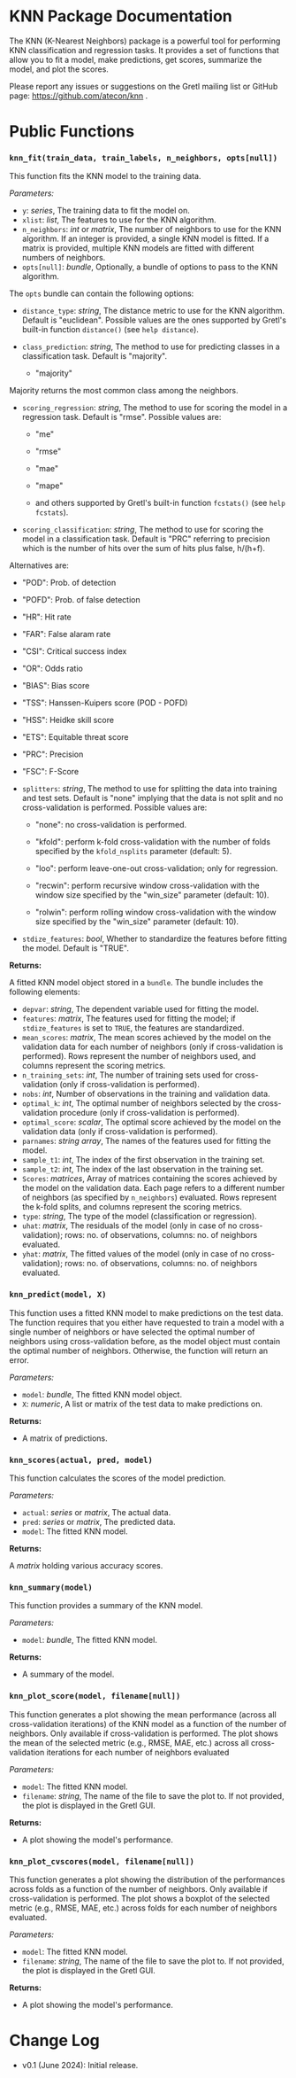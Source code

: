 # KNN Package Documentation

The KNN (K-Nearest Neighbors) package is a powerful tool for performing KNN classification and regression tasks. It provides a set of functions that allow you to fit a model, make predictions, get scores, summarize the model, and plot the scores.

Please report any issues or suggestions on the Gretl mailing list or GitHub page: https://github.com/atecon/knn .


# Public Functions

### `knn_fit(train_data, train_labels, n_neighbors, opts[null])`

This function fits the KNN model to the training data.

*Parameters:*

- `y`: *series*, The training data to fit the model on.
- `xlist`: *list*, The features to use for the KNN algorithm.
- `n_neighbors`: *int* or *matrix*, The number of neighbors to use for the KNN algorithm. If an integer is provided, a single KNN model is fitted. If a matrix is provided, multiple KNN models are fitted with different numbers of neighbors.
- `opts[null]`: *bundle*, Optionally, a bundle of options to pass to the KNN algorithm.

The `opts` bundle can contain the following options:

- `distance_type`: *string*, The distance metric to use for the KNN algorithm. Default is "euclidean". Possible values are the ones supported by Gretl's built-in function `distance()` (see `help distance`).
- `class_prediction`: *string*, The method to use for predicting classes in a classification task. Default is "majority". <!-- Possible values are-->

  + "majority"
<!--  + "probability" (only for binary classification, currently). -->

  Majority returns the most common class among the neighbors.<!--, while probability returns the proportion of neighbors that belong to the class most common among the neighbors.-->

- `scoring_regression`: *string*, The method to use for scoring the model in a regression task. Default is "rmse". Possible values are:

  + "me"

  + "rmse"

  + "mae"

  + "mape"

  + and others supported by Gretl's built-in function `fcstats()` (see `help fcstats`).

- `scoring_classification`: *string*, The method to use for scoring the model in a classification task. Default is "PRC" referring to precision which is the number of hits over the sum of hits plus false, h/(h+f).
<!-- Default is "FSC" referring to the F1-score which balances recall and precision equally and reduces to the simpler equation 2TP/(2TP + FP + FN). -->
  Alternatives are:


  + "POD": Prob. of detection

  + "POFD": Prob. of false detection

  + "HR": Hit rate

  + "FAR": False alaram rate

  + "CSI": Critical success index

  + "OR": Odds ratio

  + "BIAS": Bias score

  + "TSS": Hanssen-Kuipers score (POD - POFD)

  + "HSS": Heidke skill score

  + "ETS": Equitable threat score

  + "PRC": Precision

  + "FSC": F-Score

- `splitters`: *string*, The method to use for splitting the data into training and test sets. Default is "none" implying that the data is not split and no cross-validation is performed. Possible values are:

  + "none": no cross-validation is performed.

  + "kfold": perform k-fold cross-validation with the number of folds specified by the `kfold_nsplits` parameter (default: 5).

  + "loo": perform leave-one-out cross-validation; only for regression.

  + "recwin": perform recursive window cross-validation with the window size specified by the "win_size" parameter (default: 10).

  + "rolwin": perform rolling window cross-validation with the window size specified by the "win_size" parameter (default: 10).

- `stdize_features`: *bool*, Whether to standardize the features before fitting the model. Default is "TRUE".


**Returns:**

A fitted KNN model object stored in a `bundle`. The bundle includes the following elements:

- `depvar`: *string*, The dependent variable used for fitting the model.
- `features`: *matrix*, The features used for fitting the model; if `stdize_features` is set to `TRUE`, the features are standardized.
- `mean_scores`: *matrix*, The mean scores achieved by the model on the validation data for each number of neighbors (only if cross-validation is performed). Rows represent the number of neighbors used, and columns represent the scoring metrics.
- `n_training_sets`: *int*, The number of training sets used for cross-validation (only if cross-validation is performed).
- `nobs`: *int*, Number of observations in the training and validation data.
- `optimal_k`: *int*, The optimal number of neighbors selected by the cross-validation procedure (only if cross-validation is performed).
- `optimal_score`: *scalar*, The optimal score achieved by the model on the validation data (only if cross-validation is performed).
- `parnames`: *string array*, The names of the features used for fitting the model.
- `sample_t1`: *int*, The index of the first observation in the training set.
- `sample_t2`: *int*, The index of the last observation in the training set.
- `Scores`: *matrices*, Array of matrices containing the scores achieved by the model on the validation data. Each page refers to a different number of neighbors (as specified by `n_neighbors`) evaluated. Rows represent the k-fold splits, and columns represent the scoring metrics.
- `type`: *string*, The type of the model (classification or regression).
- `uhat`: *matrix*, The residuals of the model (only in case of no cross-validation); rows: no. of observations, columns: no. of neighbors evaluated.
- `yhat`: *matrix*, The fitted values of the model (only in case of no cross-validation); rows: no. of observations, columns: no. of neighbors evaluated.



### `knn_predict(model, X)`

This function uses a fitted KNN model to make predictions on the test data. The function requires that you either have requested to train a model with a single number of neighbors or have selected the optimal number of neighbors using cross-validation before, as the model object must contain the optimal number of neighbors. Otherwise, the function will return an error.

*Parameters:*

- `model`: *bundle*, The fitted KNN model object.
- `X`: *numeric*, A list or matrix of the test data to make predictions on.

**Returns:**

- A matrix of predictions.


### `knn_scores(actual, pred, model)`

This function calculates the scores of the model prediction.

*Parameters:*

- `actual`: *series* or *matrix*, The actual data.
- `pred`: *series* or *matrix*, The predicted data.
- `model`: The fitted KNN model.

**Returns:**

A *matrix* holding various accuracy scores.


### `knn_summary(model)`

This function provides a summary of the KNN model.

*Parameters:*

- `model`: *bundle*, The fitted KNN model.

**Returns:**

- A summary of the model.


### `knn_plot_score(model, filename[null])`

This function generates a plot showing the mean performance (across all cross-validation iterations) of the KNN model as a function of the number of neighbors. Only available if cross-validation is performed. The plot shows the mean of the selected metric (e.g., RMSE, MAE, etc.) across all cross-validation iterations for each number of neighbors evaluated

*Parameters:*

- `model`: The fitted KNN model.
- `filename`: *string*, The name of the file to save the plot to. If not provided, the plot is displayed in the Gretl GUI.

**Returns:**

- A plot showing the model's performance.


### `knn_plot_cvscores(model, filename[null])`

This function generates a plot showing the distribution of the performances across folds as a function of the number of neighbors. Only available if cross-validation is performed. The plot shows a boxplot of the selected metric (e.g., RMSE, MAE, etc.) across folds for each number of neighbors evaluated.

*Parameters:*

- `model`: The fitted KNN model.
- `filename`: *string*, The name of the file to save the plot to. If not provided, the plot is displayed in the Gretl GUI.

**Returns:**

- A plot showing the model's performance.

# Change Log

- v0.1 (June 2024): Initial release.
